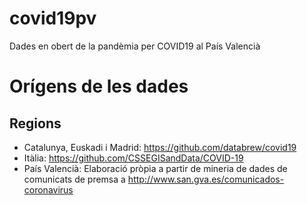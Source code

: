 # covid19pv
Dades en obert de la pandèmia per COVID19 al País Valencià

# Orígens de les dades

## Regions

* Catalunya, Euskadi i Madrid: https://github.com/databrew/covid19
* Itàlia: https://github.com/CSSEGISandData/COVID-19
* País Valencià: Elaboració pròpia a partir de mineria de dades de comunicats de premsa a http://www.san.gva.es/comunicados-coronavirus

